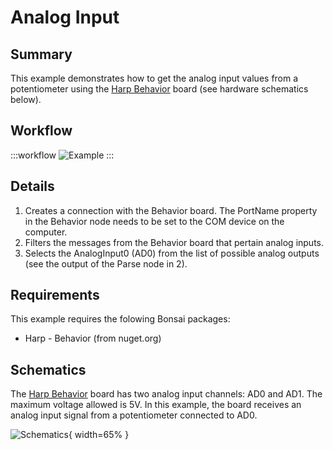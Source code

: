 # Analog Input

## Summary
This example demonstrates how to get the analog input values from a potentiometer using the [Harp Behavior](https://harp-tech.org/api/Harp.Behavior.html) board (see hardware schematics below).


## Workflow

:::workflow
![Example](~/workflows/HarpExamples/BehaviorBoard/AnalogInput/AnalogInput.bonsai)
:::


## Details
1. Creates a connection with the Behavior board. The PortName property in the Behavior node needs to be set to the COM device on the computer. 
2. Filters the messages from the Behavior board that pertain analog inputs.
3. Selects the AnalogInput0 (AD0) from the list of possible analog outputs (see the output of the Parse node in 2).

## Requirements
This example requires the folowing Bonsai packages:
- Harp - Behavior (from nuget.org)

## Schematics
The [Harp Behavior](https://harp-tech.org/api/Harp.Behavior.html) board has two analog input channels: AD0 and AD1. The maximum voltage allowed is 5V. In this example, the board receives an analog input signal from a potentiometer connected to AD0.

![Schematics](./AnalogInput.png){ width=65% }



